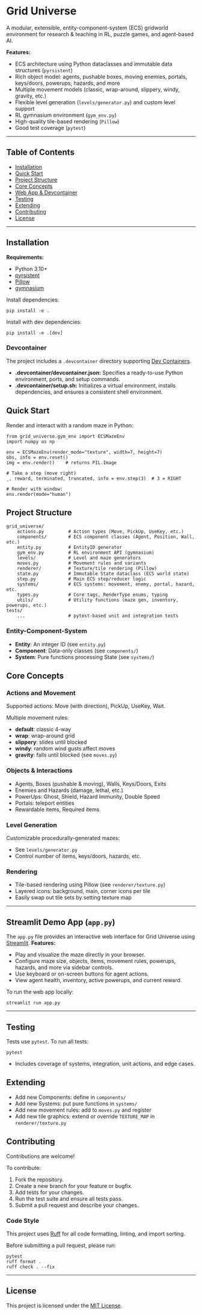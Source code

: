 # Grid Universe

A modular, extensible, entity-component-system (ECS) gridworld environment for research & teaching in RL, puzzle games, and agent-based AI.

**Features:**
- ECS architecture using Python dataclasses and immutable data structures (`pyrsistent`)
- Rich object model: agents, pushable boxes, moving enemies, portals, keys/doors, powerups, hazards, and more
- Multiple movement models (classic, wrap-around, slippery, windy, gravity, etc.)
- Flexible level generation (`levels/generator.py`) and custom level support
- RL gymnasium environment (`gym_env.py`)
- High-quality tile-based rendering (`Pillow`)
- Good test coverage (`pytest`)

---

## Table of Contents

- [Installation](#installation)
- [Quick Start](#quick-start)
- [Project Structure](#project-structure)
- [Core Concepts](#core-concepts)
- [Web App & Devcontainer](#web-app--devcontainer)
- [Testing](#testing)
- [Extending](#extending)
- [Contributing](#contributing)
- [License](#license)

---

## Installation

**Requirements:**
- Python 3.10+
- [pyrsistent](https://github.com/tobgu/pyrsistent)
- [Pillow](https://pillow.readthedocs.io/en/stable/)
- [gymnasium](https://github.com/Farama-Foundation/Gymnasium)

Install dependencies:

```
pip install -e .
```

Install with dev dependencies:

```
pip install -e .[dev]
```

### Devcontainer

The project includes a `.devcontainer` directory supporting [Dev Containers](https://containers.dev).
- **.devcontainer/devcontainer.json:** Specifies a ready-to-use Python environment, ports, and setup commands.
- **.devcontainer/setup.sh:** Initializes a virtual environment, installs dependencies, and ensures a consistent shell environment.

## Quick Start

Render and interact with a random maze in Python:

```
from grid_universe.gym_env import ECSMazeEnv
import numpy as np

env = ECSMazeEnv(render_mode="texture", width=7, height=7)
obs, info = env.reset()
img = env.render()    # returns PIL.Image

# Take a step (move right)
_, reward, terminated, truncated, info = env.step(3)  # 3 = RIGHT

# Render with window:
env.render(mode="human")
```

## Project Structure
```
grid_universe/
    actions.py         # Action types (Move, PickUp, UseKey, etc.)
    components/        # ECS component classes (Agent, Position, Wall, etc.)
    entity.py          # EntityID generator
    gym_env.py         # RL environment API (gymnasium)
    levels/            # Level and maze generators
    moves.py           # Movement rules and variants
    renderer/          # Texture/tile rendering (Pillow)
    state.py           # Immutable State dataclass (ECS world state)
    step.py            # Main ECS step/reducer logic
    systems/           # ECS systems: movement, enemy, portal, hazard, etc.
    types.py           # Core tags, RenderType enums, typing
    utils/             # Utility functions (maze gen, inventory, powerups, etc.)
tests/
    ...                # pytest-based unit and integration tests
```
### Entity-Component-System

- **Entity**: An integer ID (see `entity.py`)
- **Component**: Data-only classes (see `components/`)
- **System**: Pure functions processing State (see `systems/`)

## Core Concepts

### Actions and Movement

Supported actions: Move (with direction), PickUp, UseKey, Wait.

Multiple movement rules:
- **default**: classic 4-way
- **wrap**: wrap-around grid
- **slippery**: slides until blocked
- **windy**: random wind gusts affect moves
- **gravity**: falls until blocked
(see `moves.py`)

### Objects & Interactions

- Agents, Boxes (pushable & moving), Walls, Keys/Doors, Exits
- Enemies and Hazards (damage, lethal, etc.)
- PowerUps: Ghost, Shield, Hazard Immunity, Double Speed
- Portals: teleport entities
- Rewardable items, Required items

### Level Generation

Customizable procedurally-generated mazes:
- See `levels/generator.py`
- Control number of items, keys/doors, hazards, etc.

### Rendering

- Tile-based rendering using Pillow (see `renderer/texture.py`)
- Layered icons: background, main, corner icons per tile
- Easily swap out tile sets by setting texture map

---

## Streamlit Demo App (`app.py`)
The `app.py` file provides an interactive web interface for Grid Universe using [Streamlit](https://streamlit.io/).
**Features:**
- Play and visualize the maze directly in your browser.
- Configure maze size, objects, items, movement rules, powerups, hazards, and more via sidebar controls.
- Use keyboard or on-screen buttons for agent actions.
- View agent health, inventory, active powerups, and current reward.

To run the web app locally:
```
streamlit run app.py
```

---

## Testing

Tests use `pytest`. To run all tests:
```
pytest
```
- Includes coverage of systems, integration, unit actions, and edge cases.

## Extending

- Add new Components: define in `components/`
- Add new Systems: put pure functions in `systems/`
- Add new movement rules: add to `moves.py` and register
- Add new tile graphics: extend or override `TEXTURE_MAP` in `renderer/texture.py`


## Contributing

Contributions are welcome!

To contribute:
1. Fork the repository.
2. Create a new branch for your feature or bugfix.
3. Add tests for your changes.
4. Run the test suite and ensure all tests pass.
5. Submit a pull request and describe your changes.

### Code Style

This project uses [Ruff](https://docs.astral.sh/ruff/) for all code formatting, linting, and import sorting.

Before submitting a pull request, please run:
```
pytest
ruff format .
ruff check . --fix
```

---

## License

This project is licensed under the [MIT License](LICENSE).

